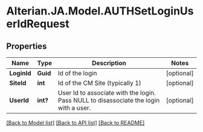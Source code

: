 # Alterian.JA.Model.AUTHSetLoginUserIdRequest

## Properties

Name | Type | Description | Notes
------------ | ------------- | ------------- | -------------
**LoginId** | **Guid** | Id of the login | [optional] 
**SiteId** | **int** | Id of the CM Site (typically 1) | [optional] 
**UserId** | **int?** | User Id to associate with the login.  Pass NULL to disassociate the login with a user. | [optional] 

[[Back to Model list]](../README.md#documentation-for-models) [[Back to API list]](../README.md#documentation-for-api-endpoints) [[Back to README]](../README.md)

